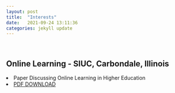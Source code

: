 ```yaml
---
layout: post
title:  "Interests"
date:   2021-09-24 13:11:36
categories: jekyll update
---
```

<br>

Online Learning - SIUC, Carbondale, Illinois  
---
<li>Paper Discussing Online Learning in Higher Education</li>
<li><a href="https://jmillersiu.github.io/assets/Miller_Online_Learning_pdf.pdf" download>PDF DOWNLOAD</a><strong></li>
<br>
